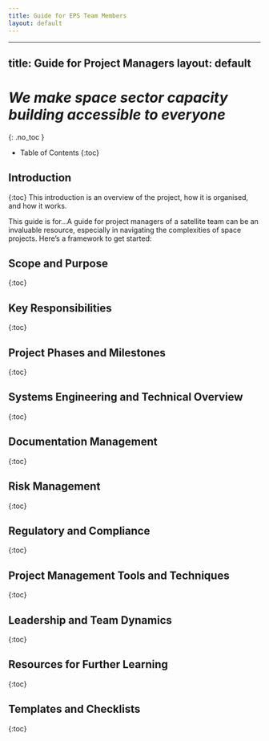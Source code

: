 ```yaml
---
title: Guide for EPS Team Members
layout: default
---
```


---
title: Guide for Project Managers
layout: default
---

# *We make space sector capacity building accessible to everyone*
{: .no_toc }


- Table of Contents
{:toc}

## Introduction
{:toc}
This introduction is an overview of the project, how it is organised, and how it works.

This guide is for...A guide for project managers of a satellite team can be an invaluable resource, especially in navigating the complexities of space projects. Here’s a framework to get started: 

## Scope and Purpose
{:toc}



## Key Responsibilities
{:toc}



## Project Phases and Milestones
{:toc}



## Systems Engineering and Technical Overview
{:toc}


## Documentation Management
{:toc}



## Risk Management
{:toc}



## Regulatory and Compliance
{:toc}



## Project Management Tools and Techniques
{:toc}



## Leadership and Team Dynamics
{:toc}



## Resources for Further Learning
{:toc}



## Templates and Checklists
{:toc}


